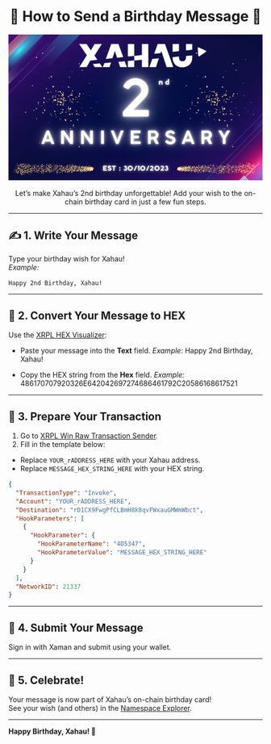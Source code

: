 <h1 align="center">
 🎂 How to Send a Birthday Message 🎉
</h1>

<p align="center">
  <img src="./XahauAnniversary.png" alt="Xahau 2nd Anniversary" />
</p>

<p align="center">
Let’s make Xahau’s 2nd birthday unforgettable!  
Add your wish to the on-chain birthday card in just a few fun steps.
</p>

---

## ✍️ 1. Write Your Message

Type your birthday wish for Xahau!  
_Example:_  
```
Happy 2nd Birthday, Xahau!
```

---

## 🧙 2. Convert Your Message to HEX

Use the [XRPL HEX Visualizer](https://transia-rnd.github.io/xrpl-hex-visualizer/):

- Paste your message into the **Text** field.
 _Example:_ Happy 2nd Birthday, Xahau!
  
- Copy the HEX string from the **Hex** field.
 _Example:_ 486170707920326E642042697274686461792C20586168617521
  
---

## 📝 3. Prepare Your Transaction

1. Go to [XRPL Win Raw Transaction Sender](https://xahau.xrplwin.com/tools/tx/raw).
2. Fill in the template below:

- Replace `YOUR_rADDRESS_HERE` with your Xahau address.
- Replace `MESSAGE_HEX_STRING_HERE` with your HEX string.

```json
{
  "TransactionType": "Invoke",
  "Account": "YOUR_rADDRESS_HERE",
  "Destination": "rD1CX9FwgPfCLBmH8k8qvFWxauGMWmWbct",
  "HookParameters": [
    {
      "HookParameter": {
        "HookParameterName": "4D5347",
        "HookParameterValue": "MESSAGE_HEX_STRING_HERE"
      }
    }
  ],
  "NetworkID": 21337
}
```

---

## 🚀 4. Submit Your Message

Sign in with Xaman and submit using your wallet.

---

## 🎊 5. Celebrate!

Your message is now part of Xahau’s on-chain birthday card!  
See your wish (and others) in the [Namespace Explorer](https://xahau.xrplwin.com/account/rD1CX9FwgPfCLBmH8k8qvFWxauGMWmWbct/namespaces).

---

**Happy Birthday, Xahau! 🥳**
